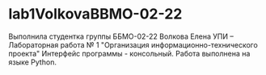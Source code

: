 # lab1VolkovaBBMO-02-22
Выполнила студентка группы ББМО-02-22 Волкова Елена
УПИ – Лабораторная работа № 1 "Организация информационно-технического проекта"
Интерфейс программы - консольный.
Работа выполнена на языке Python.
